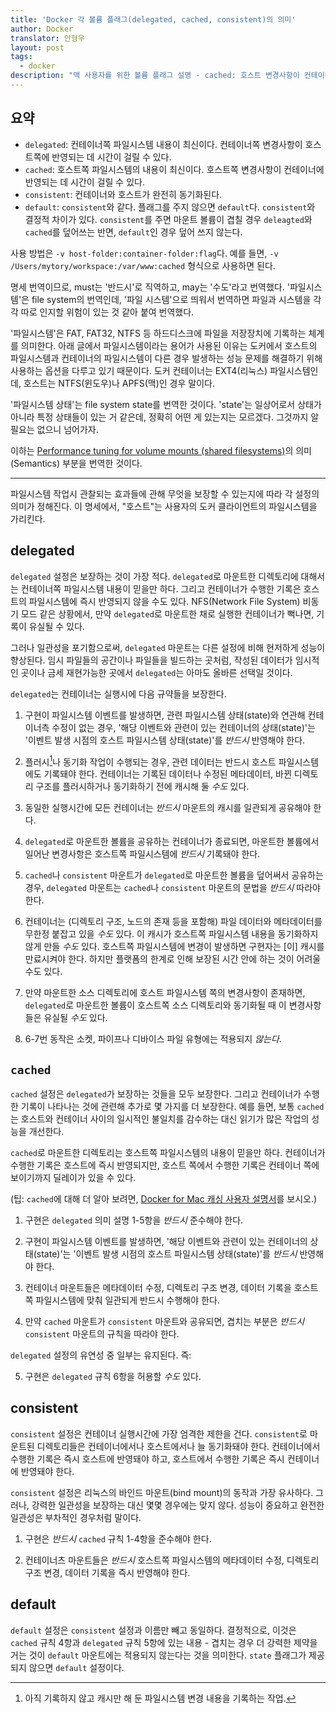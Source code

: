 ```yaml
---
title: 'Docker 각 볼륨 플래그(delegated, cached, consistent)의 의미'
author: Docker
translator: 안형우
layout: post
tags:
  - docker
description: "맥 사용자를 위한 볼륨 플래그 설명 - cached: 호스트 변경사항이 컨테이너에 바로 반영 안 될 수도 있다. delegated: 컨테이너 변경사항이 호스트에 바로 반영 안 될 수도 있다."
---
```


## 요약

- `delegated`: 컨테이너쪽 파일시스템 내용이 최신이다. 컨테이너쪽 변경사항이 호스트쪽에 반영되는 데 시간이 걸릴 수 있다.
- `cached`: 호스트쪽 파일시스템의 내용이 최신이다. 호스트쪽 변경사항이 컨테이너에 반영되는 데 시간이 걸릴 수 있다.
- `consistent`: 컨테이너와 호스트가 완전히 동기화된다.
- `default`: `consistent`와 같다. 플래그를 주지 않으면 `default`다. `consistent`와 결정적 차이가 있다. `consistent`를 주면 마운트 볼륨이 겹칠 경우 `deleagted`와 `cached`를 덮어쓰는 반면, `default`인 경우 덮어 쓰지 않는다.

사용 방법은 `-v host-folder:container-folder:flag`다. 예를 들면, `-v /Users/mytory/workspace:/var/www:cached` 형식으로 사용하면 된다.

명세 번역이므로, must는 '반드시'로 직역하고, may는 '수도'라고 번역했다. '파일시스템'은 file system의 번역인데, '파일 시스템'으로 띄워서 번역하면 파일과 시스템을 각각 따로 인지할 위험이 있는 것 같아 붙여 번역했다. 

'파일시스템'은 FAT, FAT32, NTFS 등 하드디스크에 파일을 저장장치에 기록하는 체계를 의미한다. 아래 글에서 파일시스템이라는 용어가 사용된 이유는 도커에서 호스트의 파일시스템과 컨테이너의 파일시스템이 다른 경우 발생하는 성능 문제를 해결하기 위해 사용하는 옵션을 다루고 있기 때문이다. 도커 컨테이너는 EXT4(리눅스) 파일시스템인데, 호스트는 NTFS(윈도우)나 APFS(맥)인 경우 말이다.

'파일시스템 상태'는 file system state를 번역한 것이다. 'state'는 일상어로서 상태가 아니라 특정 상태들이 있는 거 같은데, 정확히 어떤 게 있는지는 모르겠다. 그것까지 알 필요는 없으니 넘어가자. 

이하는 [Performance tuning for volume mounts (shared filesystems)](https://docs.docker.com/docker-for-mac/osxfs-caching/)의 의미(Semantics) 부분을 번역한 것이다.

----

파일시스템 작업시 관찰되는 효과들에 관해 무엇을 보장할 수 있는지에 따라 각 설정의 의미가 정해진다. 이 명세에서, "호스트"는 사용자의 도커 클라이언트의 파일시스템을 가리킨다.

## delegated

`delegated` 설정은 보장하는 것이 가장 적다. `delegated`로 마운트한 디렉토리에 대해서는 컨테이너쪽 파일시스템 내용이 믿을만 하다. 그리고 컨테이너가 수행한 기록은 호스트의 파일시스템에 즉시 반영되지 않을 수도 있다. NFS(Network File System) 비동기 모드 같은 상황에서, 만약 `delegated`로 마운트한 채로 실행한 컨테이너가 뻑나면, 기록이 유실될 수 있다.

그러나 일관성을 포기함으로써, `delegated` 마운트는 다른 설정에 비해 현저하게 성능이 향상된다. 임시 파일들의 공간이나 파일들을 빌드하는 곳처럼, 작성된 데이터가 임시적인 곳이나 금세 재현가능한 곳에서 `delegated`는 아마도 올바른 선택일 것이다.

`delegated`는 컨테이너는 실행시에 다음 규약들을 보장한다. 

1. 구현이 파일시스템 이벤트를 발생하면, 관련 파일시스템 상태(state)와 연관해 컨테이너측 수정이 없는 경우, '해당 이벤트와 관련이 있는 컨테이너의 상태(state)'는 '이벤트 발생 시점의 호스트 파일시스템 상태(state)'를 *반드시* 반영해야 한다.

2. 플러시[^flush]나 동기화 작업이 수행되는 경우, 관련 데이터는 반드시 호스트 파일시스템에도 기록돼야 한다. 컨테이너는 기록된 데이터나 수정된 메타데이터, 바뀐 디렉토리 구조를 플러시하거나 동기화하기 전에 캐시해 둘 *수도* 있다.

3. 동일한 실행시간에 모든 컨테이너는 *반드시* 마운트의 캐시를 일관되게 공유해야 한다.

4. `delegated`로 마운트한 볼륨을 공유하는 컨테이너가 종료되면, 마운트한 볼륨에서 일어난 변경사항은 호스트쪽 파일시스템에 *반드시* 기록돼야 한다.

5. `cached`나 `consistent` 마운트가 `delegated`로 마운트한 볼륨을 덮어써서 공유하는 경우, `delegated` 마운트는 `cached`나 `consistent` 마운트의 문법을 *반드시* 따라야 한다.

6. 컨테이너는 (디렉토리 구조, 노드의 존재 등을 포함해) 파일 데이터와 메타데이터를 무한정 붙잡고 있을 *수도* 있다. 이 캐시가 호스트쪽 파일시스템 내용을 동기화하지 않게 만들 *수도* 있다. 호스트쪽 파일시스템에 변경이 발생하면 구현자는 [이] 캐시를 만료시켜야 한다. 하지만 플랫폼의 한계로 인해 보장된 시간 안에 하는 것이 어려울 수도 있다.

7. 만약 마운트한 소스 디렉토리에 호스트 파일시스템 쪽의 변경사항이 존재하면, `delegated`로 마운트한 볼륨이 호스트쪽 소스 디렉토리와 동기화될 때 이 변경사항들은 유실될 *수도* 있다.

8. 6-7번 동작은 소켓, 파이프나 디바이스 파일 유형에는 적용되지 *않는다*.

[^flush]: 아직 기록하지 않고 캐시만 해 둔 파일시스템 변경 내용을 기록하는 작업.


## `cached`

`cached` 설정은 `delegated`가 보장하는 것들을 모두 보장한다. 그리고 컨테이너가 수행한 기록이 나타나는 것에 관련해 추가로 몇 가지를 더 보장한다. 예를 들면, 보통 `cached`는 호스트와 컨테이너 사이의 일시적인 불일치를 감수하는 대신 읽기가 많은 작업의 성능을 개선한다.

`cached`로 마운트한 디렉토리는 호스트쪽 파일시스템의 내용이 믿을만 하다. 컨테이너가 수행한 기록은 호스트에 즉시 반영되지만, 호스트 쪽에서 수행한 기록은 컨테이너 쪽에 보이기까지 딜레이가 있을 수 있다.

(팁: `cached`에 대해 더 알아 보려면, [Docker for Mac 캐싱 사용자 설명서](https://blog.docker.com/2017/05/user-guided-caching-in-docker-for-mac/)를 보시오.)

1. 구현은 `delegated` 의미 설명 1-5항을 *반드시* 준수해야 한다.

2. 구현이 파일시스템 이벤트를 발생하면, '해당 이벤트와 관련이 있는 컨테이너의 상태(state)'는 '이벤트 발생 시점의 호스트 파일시스템 상태(state)'를 *반드시* 반영해야 한다.

3. 컨테이너 마운트들은 메타데이터 수정, 디렉토리 구조 변경, 데이터 기록을 호스트쪽 파일시스템에 맞춰 일관되게 반드시 수행해야 한다. 

4. 만약 `cached` 마운트가 `consistent` 마운트와 공유되면, 겹치는 부분은 *반드시* `consistent` 마운트의 규칙을 따라야 한다.
  
  `delegated` 설정의 유연성 중 일부는 유지된다. 즉:

5. 구현은 `delegated` 규칙 6항을 허용할 *수도* 있다.


## consistent

`consistent` 설정은 컨테이너 실행시간에 가장 엄격한 제한을 건다. `consistent`로 마운트된 디렉토리들은 컨테이너에서나 호스트에서나 늘 동기화돼야 한다. 컨테이너에서 수행한 기록은 즉시 호스트에 반영돼야 하고, 호스트에서 수행한 기록은 즉시 컨테이너에 반영돼야 한다.

`consistent` 설정은 리눅스의 바인드 마운트(bind mount)의 동작과 가장 유사하다. 그러나, 강력한 일관성을 보장하는 대신 몇몇 경우에는 맞지 않다. 성능이 중요하고 완전한 일관성은 부차적인 경우처럼 말이다.

1. 구현은 *반드시* `cached` 규칙 1-4항을 준수해야 한다.

2. 컨테이너츠 마운트들은 *반드시* 호스트쪽 파일시스템의 메타데이터 수정, 디렉토리 구조 변경, 데이터 기록을 즉시 반영해야 한다.


## default

`default` 설정은 `consistent` 설정과 이름만 빼고 동일하다. 결정적으로, 이것은 `cached` 규칙 4항과 `delegated` 규칙 5항에 있는 내용 - 겹치는 경우 더 강력한 제약을 거는 것이 `default` 마운트에는 적용되지 않는다는 것을 의미한다. `state` 플래그가 제공되지 않으면 `default` 설정이다.
